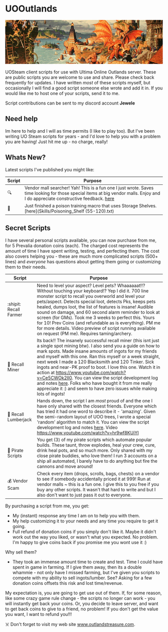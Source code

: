 # UOOutlands

![Alt text](banner.jpg?raw=true "Title")

UOSteam client scripts for use with Ultima Online Outlands server. These are public scripts you are welcome to use and share. Please check back frequently for updates. I have written *most* of these scripts myself, but occasionally I will find a good script someone else wrote and add it in. If you would like me to host one of your scripts, send it to me.

Script contributions can be sent to my discord account **Jewele**

## Need help

Im here to help and I will as time permits (I like to play too). But I've been writing UO Steam scripts for years - and I'd love to help you with a problem you are having! Just hit me up - no charge, really!

## Whats New?

Latest scripts I've published you might like:

| Script | Purpose|
| ------------- | ------------- |
| :mag:  | Vendor mall searcher! Yah! This is a fun one I just wrote. Saves time looking for those special items at big vendor malls. Enjoy and I do appreciate constructive feedback. [here](Utility/VendorMall.txt)
| :snake:  | Just finished a poison training macro that uses Storage Shelves. [here](Skills/Poisoning_Shelf (55-120).txt)


## Secret Scripts

I have several personal scripts available, you can now purchase from me, for 5 Prevalia donation coins (each). The charged cost represents the amount of time I have spent writing, testing, and perfecting them. The cost also covers helping you - these are much more complicated scripts (500+ lines) and *everyone* has questions about getting them going or customizing them to their needs.

| Script | Purpose|
| ------------- | ------------- |
| :shipit: Recall Farmer  | Need to level your aspect? Level pets? Whaaaaaat!!? Without touching your keyboard!? Yep I did it. 700 line monster script to recall you overworld and level your pets/aspect. Detects special loot, detects Pks, keeps pets healed, dumps loot, the list of features is insane! Audible sound on damage, and 60 second alarm reminder to look at screen (for GMs). Took me 3 weeks to perfect this. Yours for 10! Prev Coins (and refundable as is everything). PM me for more details. Video preview of script running available on request (PM me). Requires taming/archery. |
| :moyai: Recall Miner  | Its back!! The insanely successful recall miner (this isnt just a single spot mining btw). I also send you a guide on how to mark spots. Made insane amounts of ingots for my friends and myself with this one.  Ran this myself or a week straight, next week I made a 120 Blacksmith and 120 Tinker. Sick ingots and near-PK proof to boot. I love this one. Watch it in action at https://www.youtube.com/watch?v=Ce5CWOk2Il0. You can view the script development log and notes [here](Gathering/UOO_Recall_Miner.txt). Folks who have bought it from me really appreciate it :) and seem to have zero issues while making lots of ingots! |
| :evergreen_tree: Recall Lumberjack  | Hands down, the script I am *most* proud of and the one I have only shared with the closest friends. Everyone which has tried it had one word to describe it - 'amazing'. Given the semi-random layout of UOO trees, I wrote a special 'random' algorithm to match it. You can view the script development log and notes [here](Gathering/UOO_Recall_LumberJack.txt). Video https://www.youtube.com/watch?v=hr9wf8KUiYI  |
| :ship: Pirate Scripts  | You get (3) of my pirate scripts which automate popular builds. These taunt, throw explodes, heal your crew, cure, drink heal pots, and so much more. Only shared with my close pirate buddies, who love them! I run 3 accounts on a ship all automated, I barely have to do anything but fire the cannons and move around! |
| :moneybag: Vendor Scam | Check every item (drops, scrolls, bags, chests) on a vendor to see if somebody accidentally priced it at 999! Run at vendor malls ~ this is a fun one. I give this to you free if you buy any other scripts. It wasn't that hard to write and but I also don't want to just pass it out to everyone.|

By purchasing a script from me, you get:
* My (instant) response any time I am on to help you with them.
* My help customizing it to your needs and any time you require to get it going.
* Full refund of donation coins if you simply don't like it. Maybe it didn't work out the way you liked, or wasn't what you expected. No problem. I'm happy to give coins back if you promise me you wont use it :)

Why sell them? 
* They took an immense amount time to create and test. Time I could have spent in game in farming. If I give them away, then its a double whammie - not only have I missed farming, but I've given you scripts to compete with my ability to sell ingots/lumber. See? Asking for a few donation coins offsets this risk and lost time/revenue.

My expectation is, you are going to get use out of them. If, for some reason, like some crazy game rule change - the scripts no longer can work - you will instantly get back your coins. Or, you decide to leave server, and want to get back coins to give to a friend, no problem! If you don't get the value you want, I want to refund you!!!

:skull_and_crossbones: Don't forget to visit my web site www.outlandstreasure.com.
